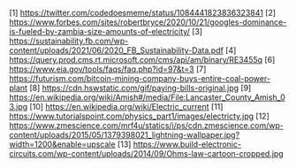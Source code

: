 [1] https://twitter.com/codedoesmeme/status/1084441823836323841
[2] https://www.forbes.com/sites/robertbryce/2020/10/21/googles-dominance-is-fueled-by-zambia-size-amounts-of-electricity/
[3] https://sustainability.fb.com/wp-content/uploads/2021/06/2020_FB_Sustainability-Data.pdf
[4] https://query.prod.cms.rt.microsoft.com/cms/api/am/binary/RE3455q
[6] https://www.eia.gov/tools/faqs/faq.php?id=97&t=3
[7] https://futurism.com/bitcoin-mining-company-buys-entire-coal-power-plant
[8] https://cdn.hswstatic.com/gif/paying-bills-original.jpg
[9] https://en.wikipedia.org/wiki/Amish#/media/File:Lancaster_County_Amish_03.jpg
[10] https://en.wikipedia.org/wiki/Electric_current
[11] https://www.tutorialspoint.com/physics_part1/images/electricty.jpg
[12] https://www.zmescience.com/mrf4u/statics/i/ps/cdn.zmescience.com/wp-content/uploads/2015/05/1379398021_lightning-wallpaper.jpg?width=1200&enable=upscale
[13] https://www.build-electronic-circuits.com/wp-content/uploads/2014/09/Ohms-law-cartoon-cropped.jpg